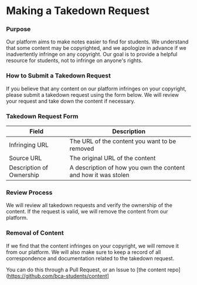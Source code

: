 **Making a Takedown Request**
==========================

### Purpose

Our platform aims to make notes easier to find for students. We understand that some content may be copyrighted, and we apologize in advance if we inadvertently infringe on any copyright. Our goal is to provide a helpful resource for students, not to infringe on anyone's rights.

### How to Submit a Takedown Request

If you believe that any content on our platform infringes on your copyright, please submit a takedown request using the form below. We will review your request and take down the content if necessary.

### Takedown Request Form

| Field | Description |
| --- | --- |
| Infringing URL | The URL of the content you want to be removed |
| Source URL | The original URL of the content |
| Description of Ownership | A description of how you own the content and how it was stolen |

### Review Process

We will review all takedown requests and verify the ownership of the content. If the request is valid, we will remove the content from our platform.

### Removal of Content

If we find that the content infringes on your copyright, we will remove it from our platform. We will also make sure to keep a record of all correspondence and documentation related to the takedown request.

You can do this through a Pull Request, or an Issue to [the content repo](https://github.com/bca-students/content]
